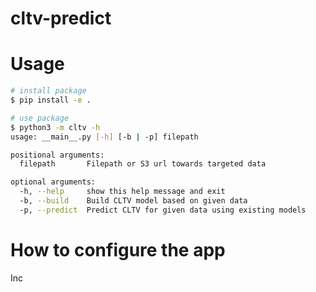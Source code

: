 # cltv-predict

# Usage

```bash
# install package
$ pip install -e .

# use package
$ python3 -m cltv -h
usage: __main__.py [-h] [-b | -p] filepath

positional arguments:
  filepath       Filepath or S3 url towards targeted data

optional arguments:
  -h, --help     show this help message and exit
  -b, --build    Build CLTV model based on given data
  -p, --predict  Predict CLTV for given data using existing models
```

# How to configure the app

Inc
